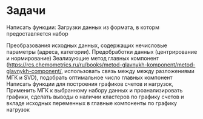 # Задачи
Написать функции:
 Загрузки данных из формата, в которм предоставляется набор
 
 Преобразования исходных данных, содержащих нечисловые параметры (адреса, категории).
 Предобработки данных (центрирование и нормирование)
 Зеализующие метод главных компонент (https://rcs.chemometrics.ru/ru/books/metod-glavnykh-komponent/metod-glavnykh-component/,          использовать связь между между разложениями МГК и SVD), подобрать оптимальное число главных компонент
 Написать функции для построения графиков счетов и нагрузок, 
 Применить МГК к выбранному набору данных и проанализировать графики, сделать выводы о наличии кластеров по графику счетов и вкладе исходных переменных в главные компоненты по графику нагрузок
